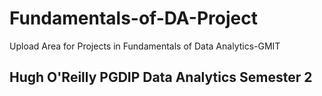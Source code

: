 # Fundamentals-of-DA-Project
Upload Area for Projects in Fundamentals of Data Analytics-GMIT
## Hugh O'Reilly PGDIP Data Analytics Semester 2
